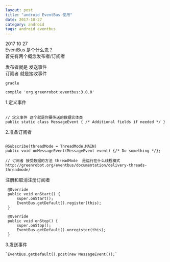 ```yaml
---
layout: post
title: "android EventBus 使用"
date: 2017-10-27
category: android
tags: android eventbus
---
```



2017 10 27  
EventBus 是个什么鬼？  
首先有两个概念发布者/订阅者  

发布者就是 发送事件  
订阅者 就是接收事件  

	gradle
	
	compile 'org.greenrobot:eventbus:3.0.0'


1.定义事件

<pre><code>
// 定义事件 这个就是你要传送的数据实体类
public static class MessageEvent { /* Additional fields if needed */ }
</code></pre>
	

2.准备订阅者

<pre><code>
@Subscribe(threadMode = ThreadMode.MAIN)  
public void onMessageEvent(MessageEvent event) {/* Do something */};
	
// 订阅者 接受数据的方法 threadMode  是运行在什么线程模式
http://greenrobot.org/eventbus/documentation/delivery-threads-threadmode/
</code></pre>

注册和取消注册订阅者

	 @Override
	 public void onStart() {
		 super.onStart();
		 EventBus.getDefault().register(this);
	 }

	 @Override
	 public void onStop() {
		 super.onStop();
		 EventBus.getDefault().unregister(this);
	 }

3.发送事件

	`EventBus.getDefault().post(new MessageEvent());`
